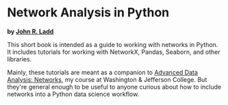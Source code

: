 # Network Analysis in Python

**by [John R. Ladd](https://jrladd.com)**

This short book is intended as a guide to working with networks in Python. It includes tutorials for working with NetworkX, Pandas, Seaborn, and other libraries.

Mainly, these tutorials are meant as a companion to [Advanced Data Analysis: Networks](https://jrladd.com/CIS397-networks/), my course at Washington & Jefferson College. But they're general enough to be useful to anyone curious about how to include networks into a Python data science workflow.

```{tableofcontents}
```

